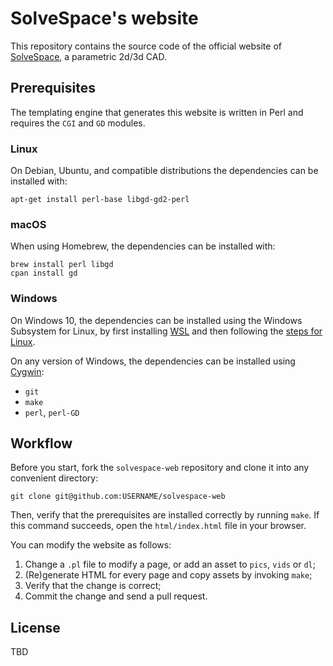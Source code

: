SolveSpace's website
====================

This repository contains the source code of the official website of [SolveSpace], a parametric
2d/3d CAD.

[solvespace]: https://solvespace.com

Prerequisites
-------------

The templating engine that generates this website is written in Perl and requires
the `CGI` and `GD` modules.

### Linux

On Debian, Ubuntu, and compatible distributions the dependencies can be installed with:

    apt-get install perl-base libgd-gd2-perl

### macOS

When using Homebrew, the dependencies can be installed with:

    brew install perl libgd
    cpan install gd

### Windows

On Windows 10, the dependencies can be installed using the Windows Subsystem for Linux,
by first installing [WSL] and then following the [steps for Linux](#linux).

On any version of Windows, the dependencies can be installed using [Cygwin]:

  * `git`
  * `make`
  * `perl`, `perl-GD`

[wsl]: https://msdn.microsoft.com/en-us/commandline/wsl/install_guide
[cygwin]: https://cygwin.com/

Workflow
--------

Before you start, fork the `solvespace-web` repository and clone it into any convenient directory:

    git clone git@github.com:USERNAME/solvespace-web

Then, verify that the prerequisites are installed correctly by running `make`. If this command
succeeds, open the `html/index.html` file in your browser.

You can modify the website as follows:

  1. Change a `.pl` file to modify a page, or add an asset to `pics`, `vids` or `dl`;
  2. (Re)generate HTML for every page and copy assets by invoking `make`;
  3. Verify that the change is correct;
  4. Commit the change and send a pull request.

License
-------

TBD
